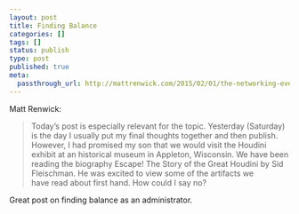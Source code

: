 ```yaml
---
layout: post
title: Finding Balance
categories: []
tags: []
status: publish
type: post
published: true
meta:
  passthrough_url: http://mattrenwick.com/2015/02/01/the-networking-ever-present-highly-connected-school-leader/
---
```


Matt Renwick:


>Today’s post is especially relevant for the topic. Yesterday (Saturday) is the day I usually put my final thoughts together and then publish. However, I had promised my son that we would visit the Houdini exhibit at an historical museum in Appleton, Wisconsin. We have been reading the biography Escape! The Story of the Great Houdini by Sid Fleischman. He was excited to view some of the artifacts we have read about first hand. How could I say no?



Great post on finding balance as an administrator.

